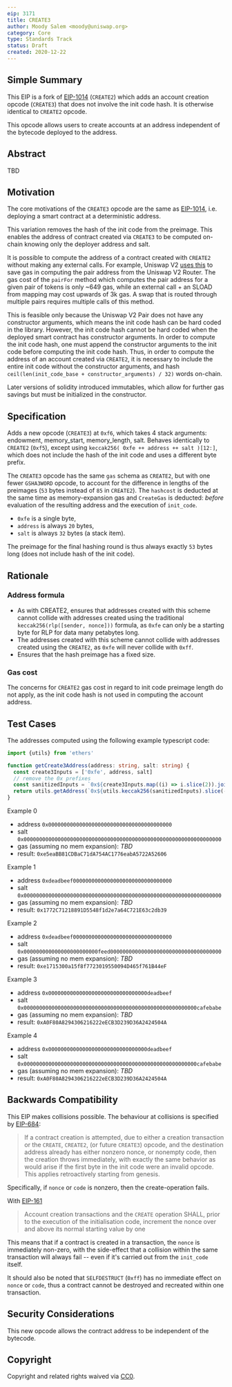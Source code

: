 ```yaml
---
eip: 3171
title: CREATE3
author: Moody Salem <moody@uniswap.org>
category: Core
type: Standards Track
status: Draft
created: 2020-12-22
---
```


## Simple Summary

This EIP is a fork of [EIP-1014](./eip-1014.md) (`CREATE2`) which adds an account creation opcode (`CREATE3`) that does
not involve the init code hash. It is otherwise identical to `CREATE2` opcode.

This opcode allows users to create accounts at an address independent of the bytecode deployed to the address.

## Abstract

TBD

## Motivation

The core motivations of the `CREATE3` opcode are the same as [EIP-1014](./eip-1014.md), i.e. deploying a smart contract at a
deterministic address.

This variation removes the hash of the init code from the preimage. This enables the address of contract created via `CREATE3`
to be computed on-chain knowing only the deployer address and salt.

It is possible to compute the address of a contract created with `CREATE2` without making any external calls. For example,
Uniswap V2 [uses this](https://github.com/Uniswap/uniswap-v2-periphery/blob/master/contracts/libraries/UniswapV2Library.sol#L18)
to save gas in computing the pair address from the Uniswap V2 Router. The gas cost of the `pairFor` method which
computes the pair address for a given pair of tokens is only ~649 gas, while an external call + an SLOAD from mapping
may cost upwards of 3k gas. A swap that is routed through multiple pairs requires multiple calls of this method.

This is feasible only because the Uniswap V2 Pair does not have any constructor arguments, which means the init code hash
can be hard coded in the library. However, the init code hash cannot be hard coded when the deployed smart contract has
constructor arguments. In order to compute the init code hash, one must append the constructor arguments to the init code
before computing the init code hash. Thus, in order to compute the address of an account created via `CREATE2`, it is 
necessary to include the entire init code without the constructor arguments, and hash 
`ceil(len(init_code_base + constructor_arguments) / 32)` words on-chain.

Later versions of solidity introduced immutables, which allow for further gas savings but must be initialized in the 
constructor.

## Specification

Adds a new opcode (`CREATE3`) at `0xf6`, which takes 4 stack arguments: endowment, memory_start, memory_length, salt. 
Behaves identically to `CREATE2` (`0xf5`), except using `keccak256( 0xfe ++ address ++ salt )[12:]`,
which does not include the hash of the init code and uses a different byte prefix.

The `CREATE3` opcode has the same `gas` schema as `CREATE2`, but with one fewer `GSHA3WORD` opcode, to account for the difference
in lengths of the preimages (`53` bytes instead of `85` in `CREATE2`).
The `hashcost` is deducted at the same time as memory-expansion gas and `CreateGas` is deducted: _before_ evaluation
of the resulting address and the execution of `init_code`.

- `0xfe` is a single byte, 
- `address` is always `20` bytes, 
- `salt` is always `32` bytes (a stack item). 

The preimage for the final hashing round is thus always exactly `53` bytes long (does not include hash of the init code).

## Rationale

### Address formula

* As with CREATE2, ensures that addresses created with this scheme cannot collide with addresses created using the traditional
  `keccak256(rlp([sender, nonce]))` formula, as `0xfe` can only be a starting byte for RLP for data many petabytes long.
* The addresses created with this scheme cannot collide with addresses created using the `CREATE2`, as `0xfe` will never collide with `0xff`.
* Ensures that the hash preimage has a fixed size.

### Gas cost

The concerns for `CREATE2` gas cost in regard to init code preimage length do not apply, as the init code hash is not used
in computing the account address.

## Test Cases

The addresses computed using the following example typescript code:

```typescript
import {utils} from 'ethers'

function getCreate3Address(address: string, salt: string) {
  const create3Inputs = ['0xfe', address, salt]
  // remove the 0x prefixes
  const sanitizedInputs = `0x${create3Inputs.map((i) => i.slice(2)).join('')}`
  return utils.getAddress(`0x${utils.keccak256(sanitizedInputs).slice(-40)}`)
}
```

Example 0
* address `0x0000000000000000000000000000000000000000`
* salt `0x0000000000000000000000000000000000000000000000000000000000000000`
* gas (assuming no mem expansion): *TBD*
* result: `0xe5eaBB81CDBaC71dA754AC1776eabA5722A52606`

Example 1
* address `0xdeadbeef00000000000000000000000000000000`
* salt `0x0000000000000000000000000000000000000000000000000000000000000000`
* gas (assuming no mem expansion): *TBD*
* result: `0x1772C71218891D5548f1d2e7a64C721E63c2db39`

Example 2
* address `0xdeadbeef00000000000000000000000000000000`
* salt `0x000000000000000000000000feed000000000000000000000000000000000000`
* gas (assuming no mem expansion): *TBD*
* result: `0xe1715300a15f8f7723019550094D465f761B44eF`

Example 3
* address `0x00000000000000000000000000000000deadbeef`
* salt `0x00000000000000000000000000000000000000000000000000000000cafebabe`
* gas (assuming no mem expansion): *TBD*
* result: `0xA0F80A8294306216222eECB3D239D36A2424504A`

Example 4
* address `0x00000000000000000000000000000000deadbeef`
* salt `0x00000000000000000000000000000000000000000000000000000000cafebabe`
* gas (assuming no mem expansion): *TBD*
* result: `0xA0F80A8294306216222eECB3D239D36A2424504A`

## Backwards Compatibility

This EIP makes collisions possible. The behaviour at collisions is specified by [EIP-684](https://github.com/ethereum/EIPs/issues/684):

> If a contract creation is attempted, due to either a creation transaction or the `CREATE`, `CREATE2`, (or future `CREATE3`) opcode,
> and the destination address already has either nonzero nonce, or nonempty code, then the creation throws immediately, with exactly
> the same behavior as would arise if the first byte in the init code were an invalid opcode. This applies retroactively starting from genesis.

Specifically, if `nonce` or `code` is nonzero, then the create-operation fails.

With [EIP-161](./eip-161.md)

> Account creation transactions and the `CREATE` operation SHALL, prior to the execution of the initialisation code,
> increment the nonce over and above its normal starting value by one

This means that if a contract is created in a transaction, the `nonce` is immediately non-zero, with the side-effect
that a collision within the same transaction will always fail -- even if it's carried out from the `init_code` itself.

It should also be noted that `SELFDESTRUCT` (`0xff`) has no immediate effect on `nonce` or `code`, thus a contract cannot
be destroyed and recreated within one transaction.

## Security Considerations

This new opcode allows the contract address to be independent of the bytecode.

## Copyright

Copyright and related rights waived via [CC0](https://creativecommons.org/publicdomain/zero/1.0/).
